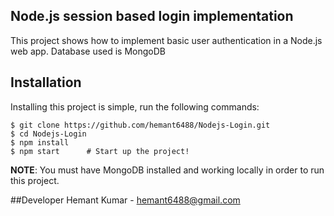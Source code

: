## Node.js session based login implementation

This project shows how to implement basic user authentication in a Node.js web
app. Database used is MongoDB

## Installation

Installing this project is simple, run the following commands:

```console
$ git clone https://github.com/hemant6488/Nodejs-Login.git
$ cd Nodejs-Login
$ npm install
$ npm start      # Start up the project!
```

**NOTE**: You must have MongoDB installed and working locally in order to run
this project.

##Developer
Hemant Kumar - hemant6488@gmail.com